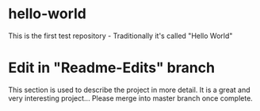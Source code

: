 # hello-world
This is the first test repository - Traditionally it's called "Hello World"

# Edit in "Readme-Edits" branch
This section is used to describe the project in more detail. It is a great and very interesting project... Please merge into master branch once complete.
